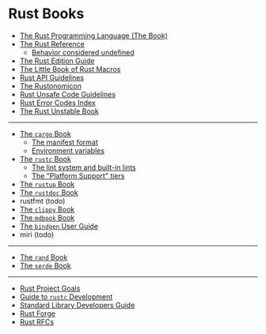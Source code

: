 # Rust Books

- [The Rust Programming Language (The Book)](https://doc.rust-lang.org/book/)
- [The Rust Reference](https://doc.rust-lang.org/reference/)
  - [Behavior considered undefined](https://doc.rust-lang.org/reference/behavior-considered-undefined.html)
- [The Rust Edition Guide](https://doc.rust-lang.org/edition-guide/index.html)
- [The Little Book of Rust Macros](https://veykril.github.io/tlborm/)
- [Rust API Guidelines](https://rust-lang.github.io/api-guidelines/)
- [The Rustonomicon](https://doc.rust-lang.org/nomicon/)
- [Rust Unsafe Code Guidelines](https://rust-lang.github.io/unsafe-code-guidelines/)
- [Rust Error Codes Index](https://doc.rust-lang.org/stable/error_codes/error-index.html)
- [The Rust Unstable Book](https://doc.rust-lang.org/unstable-book/)

---

<!-- order here is same is in tools.md -->
- [The `cargo` Book](https://doc.rust-lang.org/cargo/index.html)
  - [The manifest format](https://doc.rust-lang.org/cargo/reference/manifest.html)
  - [Environment variables](https://doc.rust-lang.org/cargo/reference/environment-variables.html)
- [The `rustc` Book](https://doc.rust-lang.org/rustc/index.html)
  - [The lint system and built-in lints](https://doc.rust-lang.org/nightly/rustc/lints/index.html)
  - [The "Platform Support" tiers](https://doc.rust-lang.org/nightly/rustc/platform-support.html)
- [The `rustup` Book](https://rust-lang.github.io/rustup/index.html)
- [The `rustdoc` Book](https://doc.rust-lang.org/stable/rustdoc/)
- rustfmt (todo)
- [The `clippy` Book](https://doc.rust-lang.org/nightly/clippy/development/infrastructure/book.html)
- [The `mdbook` Book](https://rust-lang.github.io/mdBook/)
- [The `bindgen` User Guide](https://rust-lang.github.io/rust-bindgen)
- miri (todo)

---

- [The `rand` Book](https://rust-random.github.io/book/)
- [The `serde` Book](https://serde.rs/)

---

- [Rust Project Goals](https://rust-lang.github.io/rust-project-goals/)
- [Guide to `rustc` Development](https://rustc-dev-guide.rust-lang.org/)
- [Standard Library Developers Guide](https://std-dev-guide.rust-lang.org/about.html)
- [Rust Forge](https://forge.rust-lang.org/)
- [Rust RFCs](https://rust-lang.github.io/rfcs/)
